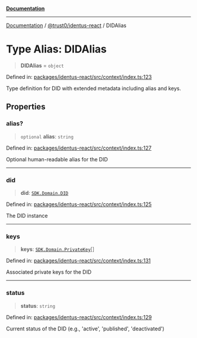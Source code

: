 [**Documentation**](../../../README.md)

***

[Documentation](../../../README.md) / [@trust0/identus-react](../README.md) / DIDAlias

# Type Alias: DIDAlias

> **DIDAlias** = `object`

Defined in: [packages/identus-react/src/context/index.ts:123](https://github.com/trust0-project/identus/blob/a6691e588219d32de5fbabc2f0f2392caeb94cf4/packages/identus-react/src/context/index.ts#L123)

Type definition for DID with extended metadata including alias and keys.

## Properties

### alias?

> `optional` **alias**: `string`

Defined in: [packages/identus-react/src/context/index.ts:127](https://github.com/trust0-project/identus/blob/a6691e588219d32de5fbabc2f0f2392caeb94cf4/packages/identus-react/src/context/index.ts#L127)

Optional human-readable alias for the DID

***

### did

> **did**: [`SDK.Domain.DID`](https://github.com/hyperledger-identus/sdk-ts/blob/main/docs/sdk/modules.md)

Defined in: [packages/identus-react/src/context/index.ts:125](https://github.com/trust0-project/identus/blob/a6691e588219d32de5fbabc2f0f2392caeb94cf4/packages/identus-react/src/context/index.ts#L125)

The DID instance

***

### keys

> **keys**: [`SDK.Domain.PrivateKey`](https://github.com/hyperledger-identus/sdk-ts/blob/main/docs/sdk/modules.md)[]

Defined in: [packages/identus-react/src/context/index.ts:131](https://github.com/trust0-project/identus/blob/a6691e588219d32de5fbabc2f0f2392caeb94cf4/packages/identus-react/src/context/index.ts#L131)

Associated private keys for the DID

***

### status

> **status**: `string`

Defined in: [packages/identus-react/src/context/index.ts:129](https://github.com/trust0-project/identus/blob/a6691e588219d32de5fbabc2f0f2392caeb94cf4/packages/identus-react/src/context/index.ts#L129)

Current status of the DID (e.g., 'active', 'published', 'deactivated')
